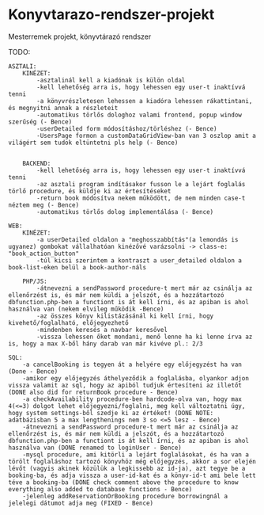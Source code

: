 # Konyvtarazo-rendszer-projekt
Mesterremek projekt, könyvtárazó rendszer


TODO:

    ASZTALI:
        KINÉZET:
            -asztalinál kell a kiadónak is külön oldal
            -kell lehetőség arra is, hogy lehessen egy user-t inaktívvá tenni
            -a könyvrészletesen lehessen a kiadóra lehessen rákattintani, és megnyitni annak a részleteit
            -automatikus törlős dologhoz valami frontend, popup window szerűség (- Bence)
            -userDetailed form módosításhoz/törléshez (- Bence)
            -UsersPage formon a customDataGridView-ban van 3 oszlop amit a világért sem tudok eltüntetni pls help (- Bence)


        BACKEND:
            -kell lehetőség arra is, hogy lehessen egy user-t inaktívvá tenni
            -az asztali program indításakor fusson le a lejárt foglalás törlő procedure, és küldje ki az értesítéseket
            -return book módosítva nekem működött, de nem minden case-t néztem meg (- Bence)
            -automatikus törlős dolog implementálása (- Bence)

    WEB:
        KINÉZET:
            -a userDetailed oldalon a "meghosszabbítás"(a lemondás is ugyanez) gombokat vállalhatóan kinézővé varázsolni -> class-e: "book_action_button"
            -túl kicsi szerintem a kontraszt a user_detailed oldalon a book-list-eken belül a book-author-náls

        PHP/JS:
            -átnevezni a sendPassword procedure-t mert már az csinálja az ellenőrzést is, és már nem küldi a jelszót, és a hozzátartozó dbfunction.php-ben a functiont is át kell írni, és az apiban is ahol használva van (nekem elvileg működik -Bence)
            -az összes könyv kilistázásánál ki kell írni, hogy kivehető/foglalható, előjegyezhető
            -mindenben keresés a navbar keresővel
            -vissza lehessen őket mondani, menő lenne ha ki lenne írva az is, hogy a max X-ből hány darab van már kivéve pl.: 2/3

    SQL:
        -a cancelBooking is tegyen át a helyére egy előjegyzést ha van (Done - Bence)
        -amikor egy előjegyzés áthelyeződik a foglalásba, olyankor adjon vissza valamit az sql, hogy az apiból tudjuk értesíteni az illetőt (DONE also did for returnBook procedure - Bence)
        -a checkAvailability procedure-ben hardcode-olva van, hogy max 4(<=3) dolgot lehet előjegyezni/foglalni, meg kell változtatni úgy, hogy system settings-ből szedje ki az értéket! (DONE NOTE: adatbázisban 5 a max lengthenings nem 3 so <=5 lesz - Bence)
        -átnevezni a sendPassword procedure-t mert már az csinálja az ellenőrzést is, és már nem küldi a jelszót, és a hozzátartozó dbfunction.php-ben a functiont is át kell írni, és az apiban is ahol használva van (DONE renamed to loginUser - Bence)
        -mysql procedure, ami kitörli a lejárt foglalásokat, és ha van a törölt foglaláshoz tartozó könyvhöz még előjegyzés, akkor a sor elején lévőt (vagyis akinek közülük a legkissebb az id-ja), azt tegye be a booking-ba, és adja vissza a user-id-kat és a könyv-id-t ami bele lett téve a booking-ba (DONE check comment above the procedure to know everything also added to database functions - Bence)
        -jelenleg addReservationOrBooking procedure borrowingnál a jelelegi dátumot adja meg (FIXED - Bence)
